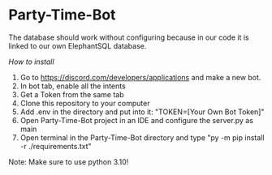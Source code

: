 # Party-Time-Bot

The database should work without configuring because in our code it is linked to our own ElephantSQL database.

_How to install_
1. Go to https://discord.com/developers/applications and make a new bot.
2. In bot tab, enable all the intents
3. Get a Token from the same tab
4. Clone this repository to your computer
5. Add .env in the directory and put into it: "TOKEN=[Your Own Bot Token]"
6. Open Party-Time-Bot project in an IDE and configure the server.py as main
7. Open terminal in the Party-Time-Bot directory and type "py -m pip install -r ./requirements.txt"

Note: Make sure to use python 3.10!
